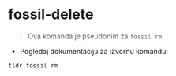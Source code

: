 # fossil-delete

> Ova komanda je pseudonim za `fossil rm`.

- Pogledaj dokumentaciju za izvornu komandu:

`tldr fossil rm`
